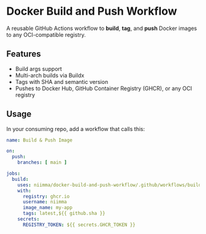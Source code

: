 # Docker Build and Push Workflow

A reusable GitHub Actions workflow to **build**, **tag**, and **push** Docker images to any OCI-compatible registry.

## Features

- Build args support  
- Multi-arch builds via Buildx  
- Tags with SHA and semantic version  
- Pushes to Docker Hub, GitHub Container Registry (GHCR), or any OCI registry  

## Usage

In your consuming repo, add a workflow that calls this:

```yaml
name: Build & Push Image

on:
  push:
    branches: [ main ]

jobs:
  build:
    uses: niimma/docker-build-and-push-workflow/.github/workflows/build-and-push.yml@v1.0.0
    with:
      registry: ghcr.io
      username: niimma
      image_name: my-app
      tags: latest,${{ github.sha }}
    secrets:
      REGISTRY_TOKEN: ${{ secrets.GHCR_TOKEN }}
